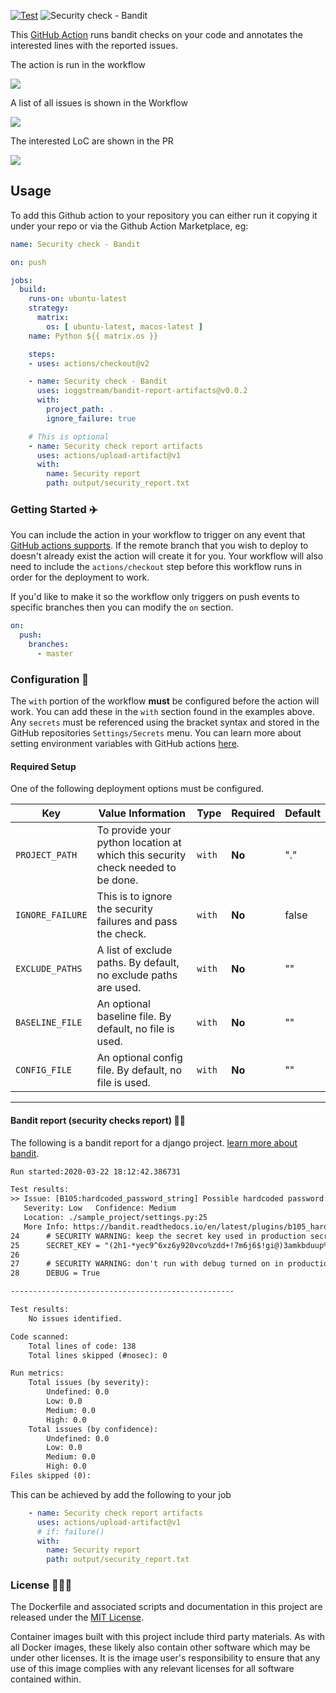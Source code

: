 [![Test](https://github.com/VCTLabs/bandit-report-artifacts/actions/workflows/test.yml/badge.svg)](https://github.com/VCTLabs/bandit-report-artifacts/actions/workflows/test.yml)
![Security check - Bandit](https://github.com/ioggstream/bandit-report-artifacts/workflows/Bandit%20checks/badge.svg)

This <a href="https://github.com/features/actions">GitHub Action</a> runs
bandit checks on your code and annotates the interested lines with the
reported issues.

The action is run in the workflow

![](assets/screenshot-jobs.png)

A list of all issues is shown in the Workflow

![](assets/screenshot-issues.png)

The interested LoC are shown in the PR

![](assets/screenshot-code.png)


## Usage

To add this Github action to your repository you can either run it copying
it under your repo or via the Github Action Marketplace, eg:


```yml
name: Security check - Bandit

on: push

jobs:
  build:
    runs-on: ubuntu-latest
    strategy:
      matrix:
        os: [ ubuntu-latest, macos-latest ]
    name: Python ${{ matrix.os }}

    steps:
    - uses: actions/checkout@v2

    - name: Security check - Bandit
      uses: ioggstream/bandit-report-artifacts@v0.0.2
      with:
        project_path: .
        ignore_failure: true

    # This is optional
    - name: Security check report artifacts
      uses: actions/upload-artifact@v1
      with:
        name: Security report
        path: output/security_report.txt
```


### Getting Started :airplane:

You can include the action in your workflow to trigger on any event that
 [GitHub actions supports](https://help.github.com/en/articles/events-that-trigger-workflows).
 If the remote branch that you wish to deploy to doesn't already exist the action will create it for you.
 Your workflow will also need to include the `actions/checkout` step before this workflow runs
 in order for the deployment to work.


If you'd like to make it so the workflow only triggers on push events
 to specific branches then you can modify the `on` section.

```yml
on:
  push:
    branches:
      - master
```

### Configuration 📁

The `with` portion of the workflow **must** be configured before the action will work.
 You can add these in the `with` section found in the examples above.
 Any `secrets` must be referenced using the bracket syntax and stored
 in the GitHub repositories `Settings/Secrets` menu.
 You can learn more about setting environment variables
 with GitHub actions [here](https://help.github.com/en/articles/workflow-syntax-for-github-actions#jobsjob_idstepsenv).

#### Required Setup

One of the following deployment options must be configured.

| Key                | Value Information                                                                                                                                                                                                                                                                                                                                     | Type   | Required | Default |
| ------------------ | ------------------------------------------------------------------------------------------------------------------------------------------------------------------------------------------------------------------------------------------------------------------------------------------------------------- | ------ | -------- | -------- |
| `PROJECT_PATH` | To provide your python location at which this security check needed to be done.                                                                                             | `with` | **No**  | "." |
| `IGNORE_FAILURE` | This is to ignore the security failures and pass the check.                                                                                                 | `with` | **No**  | false |
| `EXCLUDE_PATHS` | A list of exclude paths. By default, no exclude paths are used.                                                                                                  | `with` | **No**  | "" |
| `BASELINE_FILE` | An optional baseline file. By default, no file is used.                                                                                                 | `with` | **No**  | "" |
| `CONFIG_FILE` | An optional config file. By default, no file is used.                                                                                                 | `with` | **No**  | "" |


---


#### Bandit report (security checks report) 👮‍♂️

The following is a bandit report for a django project.
[learn more about bandit](https://pypi.org/project/bandit/).

```txt
Run started:2020-03-22 18:12:42.386731

Test results:
>> Issue: [B105:hardcoded_password_string] Possible hardcoded password: '(2h1-*yec9^6xz6y920vco%zdd+!7m6j6$!gi@)3amkbduup%d'
   Severity: Low   Confidence: Medium
   Location: ./sample_project/settings.py:25
   More Info: https://bandit.readthedocs.io/en/latest/plugins/b105_hardcoded_password_string.html
24      # SECURITY WARNING: keep the secret key used in production secret!
25      SECRET_KEY = "(2h1-*yec9^6xz6y920vco%zdd+!7m6j6$!gi@)3amkbduup%d"
26
27      # SECURITY WARNING: don't run with debug turned on in production!
28      DEBUG = True

--------------------------------------------------

Test results:
	No issues identified.

Code scanned:
	Total lines of code: 138
	Total lines skipped (#nosec): 0

Run metrics:
	Total issues (by severity):
		Undefined: 0.0
		Low: 0.0
		Medium: 0.0
		High: 0.0
	Total issues (by confidence):
		Undefined: 0.0
		Low: 0.0
		Medium: 0.0
		High: 0.0
Files skipped (0):
```

This can be achieved by add the following to your job

```yml
    - name: Security check report artifacts
      uses: actions/upload-artifact@v1
      # if: failure()
      with:
        name: Security report
        path: output/security_report.txt
```

### License 👨🏻‍💻

The Dockerfile and associated scripts and documentation in this project
are released under the [MIT License](LICENSE).

Container images built with this project include third party materials.
As with all Docker images, these likely also contain other software which
may be under other licenses. It is the image user's responsibility to ensure
that any use of this image complies with any relevant licenses for all
software contained within.
